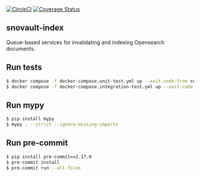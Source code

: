 [![CircleCI](https://dl.circleci.com/status-badge/img/gh/IGVF-DACC/snovault-index/tree/main.svg?style=svg)](https://dl.circleci.com/status-badge/redirect/gh/IGVF-DACC/snovault-index/tree/main)
[![Coverage Status](https://coveralls.io/repos/github/IGVF-DACC/snovault-index/badge.svg?branch=main)](https://coveralls.io/github/IGVF-DACC/snovault-index?branch=main)

## snovault-index

Queue-based services for invalidating and indexing Opensearch documents.

## Run tests
```bash
$ docker compose -f docker-compose.unit-test.yml up --exit-code-from snoindex
$ docker compose -f docker-compose.integration-test.yml up --exit-code-from snoindex
```

## Run mypy
```bash
$ pip install mypy
$ mypy . --strict --ignore-missing-imports
```

## Run pre-commit
```bash
$ pip install pre-commit==2.17.0
$ pre-commit install
$ pre-commit run --all-files
```
